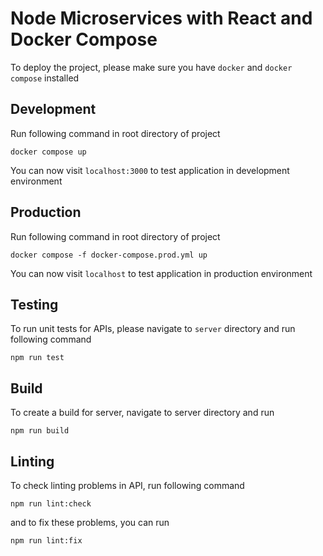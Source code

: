 # Node Microservices with React and Docker Compose

To deploy the project, please make sure you have `docker` and `docker compose` installed


## Development

Run following command in root directory of project 

```
docker compose up
```

You can now visit `localhost:3000` to test application in development environment


## Production

Run following command in root directory of project 

```
docker compose -f docker-compose.prod.yml up
```

You can now visit `localhost` to test application in production environment


## Testing

To run unit tests for APIs, please navigate to `server` directory and run following command

```
npm run test
```


## Build

To create a build for server, navigate to server directory and run

```
npm run build
```


## Linting

To check linting problems in API, run following command

```
npm run lint:check
```

and to fix these problems, you can run

```
npm run lint:fix
```
